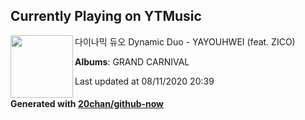 ## Currently Playing on YTMusic

[<img align="left" width="100" src="https://lh3.googleusercontent.com/ZWhY50xgNYuYTCOXkqeOVdvPtqgph0e0vnUv8ymcmpmxAbdBrhvenQdCbsIJAh0iSWr-89JWB9QDtp4">](https://music.youtube.com/channel/UC0RmG5tT5r05BDBlW55i-pA)

다이나믹 듀오 Dynamic Duo - YAYOUHWEI (feat. ZICO)

**Albums**: GRAND CARNIVAL

Last updated at 08/11/2020 20:39

#### Generated with [20chan/github-now](https://github.com/20chan/github-now)


<!--
**20chan/20chan** is a ✨ _special_ ✨ repository because its `README.md` (this file) appears on your GitHub profile.

Here are some ideas to get you started:

- 🔭 I’m currently working on ...
- 🌱 I’m currently learning ...
- 👯 I’m looking to collaborate on ...
- 🤔 I’m looking for help with ...
- 💬 Ask me about ...
- 📫 How to reach me: ...
- 😄 Pronouns: ...
- ⚡ Fun fact: ...
-->
